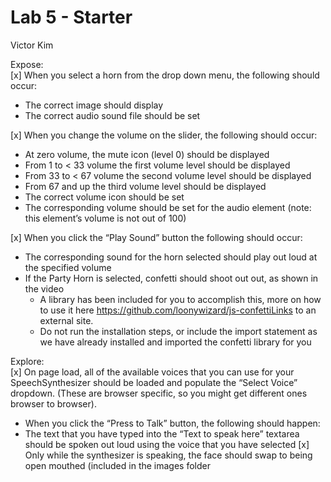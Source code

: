 # Lab 5 - Starter
Victor Kim

Expose:  
[x] When you select a horn from the drop down menu, the following should occur:
- The correct image should display
- The correct audio sound file should be set

[x] When you change the volume on the slider, the following should occur:
- At zero volume, the mute icon (level 0) should be displayed
- From 1 to < 33 volume the first volume level should be displayed
- From 33 to < 67 volume the second volume level should be displayed
- From 67 and up the third volume level should be displayed
- The correct volume icon should be set
- The corresponding volume should be set for the audio element (note: this element’s volume is not out of 100)

[x] When you click the “Play Sound” button the following should occur:
- The corresponding sound for the horn selected should play out loud at the specified volume
- If the Party Horn is selected, confetti should shoot out out, as shown in the video
  - A library has been included for you to accomplish this, more on how to use it here https://github.com/loonywizard/js-confettiLinks to an external site.
  - Do not run the installation steps, or include the import statement as we have already installed and imported the confetti library for you 

Explore:  
[x] On page load, all of the available voices that you can use for your SpeechSynthesizer should be loaded and populate the “Select Voice” dropdown. (These are browser specific, so you might get different ones browser to browser).
- When you click the “Press to Talk” button, the following should happen:
- The text that you have typed into the “Text to speak here” textarea should be spoken out loud using the voice that you have selected
[x] Only while the synthesizer is speaking, the face should swap to being open mouthed (included in the images folder

